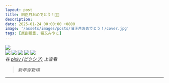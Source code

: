 ```yaml
---
layout: post
title: 旧正月おめでとう！🪭✨
description: 
date: 2025-01-24 00:00:00 +0800
image: '/assets/images/posts/旧正月おめでとう！/cover.jpg'
tags: [原創插畫, 猫又みやこ]
---
```


<div class="gallery-box">
  <div class="gallery">
    <img src="/assets/images/posts/旧正月おめでとう！/126522361_p0.jpg" loading="lazy">
  </div>
</div>

<div class="gallery-box">
  <div class="gallery">
    <img src="/assets/images/posts/旧正月おめでとう！/126522361_p1.jpg" loading="lazy">
    <img src="/assets/images/posts/旧正月おめでとう！/126522361_p2.jpg" loading="lazy">
    <img src="/assets/images/posts/旧正月おめでとう！/126522361_p3.jpg" loading="lazy">
    <img src="/assets/images/posts/旧正月おめでとう！/126522361_p4.jpg" loading="lazy">
    <img src="/assets/images/posts/旧正月おめでとう！/126522361_p5.jpg" loading="lazy">
  </div>
  <em>在 <a href="https://www.pixiv.net/artworks/126522361">pixiv (ピクシブ)</a> 上查看</em>
</div>

> <cite>新年穿新環<cite>

***